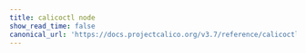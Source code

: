 ```yaml
---
title: calicoctl node
show_read_time: false
canonical_url: 'https://docs.projectcalico.org/v3.7/reference/calicoctl/commands/node/index'
---
```

